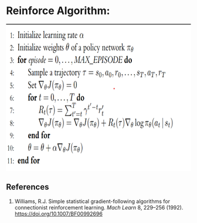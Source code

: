 # Reinforce Algorithm:
<p align="center">
<img src="https://github.com/WorldsDeep/RL-Algorithms/blob/main/REINFORCE/reinforce_algorithm.png" height="400" width="700" alt>
</p>

## References
1.  Williams, R.J. Simple statistical gradient-following algorithms for connectionist reinforcement learning. *Mach Learn* 8, 229–256 (1992). https://doi.org/10.1007/BF00992696
